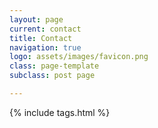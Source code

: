 ```yaml
---
layout: page
current: contact
title: Contact
navigation: true
logo: assets/images/favicon.png
class: page-template
subclass: post page

---
```


{% include tags.html %}
